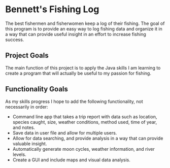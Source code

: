 # Bennett's Fishing Log

The best fishermen and fisherwomen keep a log of their fishing. The goal of this program is to provide an easy way to log fishing data and organize it in a way that can provide useful insight in an effort to increase fishing success.

## Project Goals

The main function of this project is to apply the Java skills I am learning to create a program that will actually be useful to my passion for fishing.

## Functionality Goals

As my skills progress I hope to add the following functionality, not necessarily in order:

- Command line app that takes a trip report with data such as location, species caught, size, weather conditions, method used, time of year, and notes.
- Save data in user file and allow for multiple users.
- Allow for data searching, and provide analysis in a way that can provide valuable insight.
- Automatically generate moon cycles, weather information, and river levels.
- Create a GUI and include maps and visual data analysis.